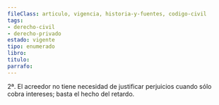 ```yaml
---
fileClass: articulo, vigencia, historia-y-fuentes, codigo-civil
tags:
- derecho-civil
- derecho-privado
estado: vigente
tipo: enumerado
libro:
titulo:
parrafo:
---
```

2ª. El acreedor no tiene necesidad de justificar perjuicios cuando sólo cobra intereses; basta el hecho del retardo.